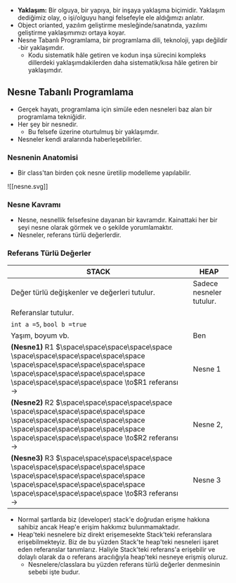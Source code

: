 - **Yaklaşım:** Bir olguya, bir yapıya, bir inşaya yaklaşma biçimidir. Yaklaşım dediğimiz olay, o işi/olguyu hangi felsefeyle ele aldığımızı anlatır.
- Object orianted, yazılım geliştirme mesleğinde/sanatında, yazılımı geliştirme yaklaşımımızı ortaya koyar. 
- Nesne Tabanlı Programlama, bir programlama dili, teknoloji, yapı değildir -bir yaklaşımdır.
	- Kodu sistematik hâle getiren ve kodun inşa sürecini kompleks dillerdeki yaklaşımdakilerden daha sistematik/kısa hâle getiren bir yaklaşımdır.


## Nesne Tabanlı Programlama
- Gerçek hayatı, programlama için simüle eden nesneleri baz alan bir programlama tekniğidir.
- Her şey bir nesnedir.
	- Bu felsefe üzerine oturtulmuş bir yaklaşımdır.
- Nesneler kendi aralarında haberleşebilirler.

### Nesnenin Anatomisi
- Bir class'tan birden çok nesne üretilip modelleme yapılabilir.

![[nesne.svg]]
### Nesne Kavramı
- Nesne, nesnellik felsefesine dayanan bir kavramdır. Kainattaki her bir şeyi nesne olarak görmek ve o şekilde yorumlamaktır.
- Nesneler, referans türlü değerlerdir.

### Referans Türlü Değerler

| STACK                                                                                                                                                                                                                | HEAP                     |
| -------------------------------------------------------------------------------------------------------------------------------------------------------------------------------------------------------------------- | ------------------------ |
| Değer türlü değişkenler ve değerleri tutulur.                                                                                                                                                                        | Sadece nesneler tutulur. |
| Referanslar tutulur.                                                                                                                                                                                                 |                          |
| `int a =5`, `bool b =true`                                                                                                                                                                                           |                          |
| Yaşım, boyum vb.                                                                                                                                                                                                     | Ben                      |
| **(Nesne1)** R1 $\space\space\space\space\space \space\space\space\space\space\space \space\space\space\space\space\space \space\space\space\space\space\space \space\space\space\space\space \to$R1 referansı $\to$ | Nesne 1                  |
| **(Nesne2)** R2 $\space\space\space\space\space \space\space\space\space\space\space \space\space\space\space\space\space \space\space\space\space\space\space \space\space\space\space\space \to$R2 referansı $\to$ | Nesne 2,                 |
| **(Nesne3)** R3 $\space\space\space\space\space \space\space\space\space\space\space \space\space\space\space\space\space \space\space\space\space\space\space \space\space\space\space\space \to$R3 referansı $\to$ | Nesne 3                  |
- Normal şartlarda biz (developer) stack'e doğrudan erişme hakkına sahibiz ancak Heap'e erişim hakkımız bulunmamaktadır.
- Heap'teki nesnelere biz direkt erişemesekte Stack'teki referanslara erişebilmekteyiz. Biz de bu yüzden Stack'te heap'teki nesneleri işaret eden referanslar tanımlarız. Haliyle Stack'teki referans'a erişebilir ve dolaylı olarak da o referans aracılığıyla heap'teki nesneye erişmiş oluruz.
	- Nesnelere/classlara bu yüzden referans türlü değerler denmesinin sebebi işte budur.